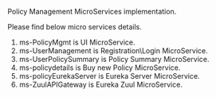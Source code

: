 Policy Management MicroServices implementation.

Please find below micro services details.

1) ms-PolicyMgmt is UI MicroService.
2) ms-UserManagement is Registration\Login MicroService.
3) ms-UserPolicySummary is Policy Summary MicroService.
4) ms-policydetails is Buy new Policy MicroService.
5) ms-policyEurekaServer is Eureka Server MicroService.
6) ms-ZuulAPIGateway is Eureka Zuul MicroService.
